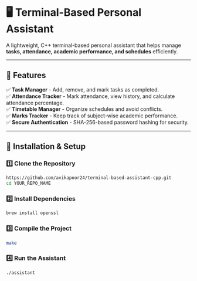 # 🖥️ Terminal-Based Personal Assistant

A lightweight, C++ terminal-based personal assistant that helps manage **tasks, attendance, academic performance, and schedules** efficiently.

---

## 📜 Features

✅ **Task Manager** - Add, remove, and mark tasks as completed.  
✅ **Attendance Tracker** - Mark attendance, view history, and calculate attendance percentage.  
✅ **Timetable Manager** - Organize schedules and avoid conflicts.  
✅ **Marks Tracker** - Keep track of subject-wise academic performance.  
✅ **Secure Authentication** - SHA-256-based password hashing for security.

---

## 🚀 Installation & Setup

### **1️⃣ Clone the Repository**

```bash
https://github.com/avikapoor24/terminal-based-assistant-cpp.git
cd YOUR_REPO_NAME
```

### **2️⃣ Install Dependencies**

```bash
brew install openssl
```

### **3️⃣ Compile the Project**

```bash
make
```

### **4️⃣ Run the Assistant**

```bash
./assistant
```
